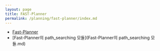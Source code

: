 ```yaml
---
layout: page
title: FAST-Planner
permalink: /planning/fast-planner/index.md
---
```

- [Fast-Planner](Fast-Planner.md)
- [Fast-Planner의 path_searching 모듈](Fast-Planner의 path_searching 모듈.md)
